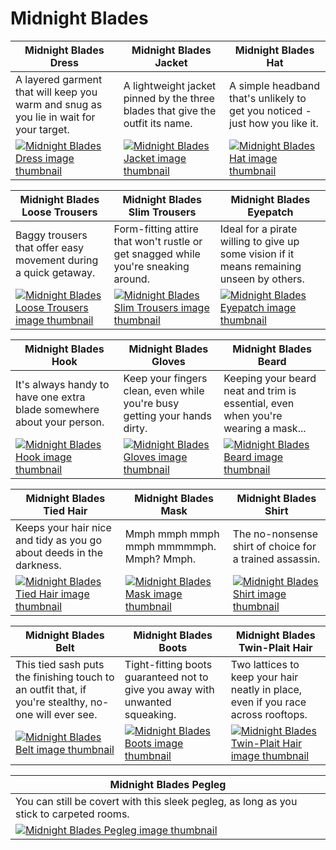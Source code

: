 # Midnight Blades

| Midnight Blades Dress | Midnight Blades Jacket | Midnight Blades Hat |
| --------------------- | ---------------------- | ------------------- |
| A layered garment that will keep you warm and snug as you lie in wait for your target. | A lightweight jacket pinned by the three blades that give the outfit its name. | A simple headband that's unlikely to get you noticed - just how you like it. |
| [![Midnight Blades Dress image thumbnail](https://seaofthieves.wiki.gg/images/b/be/Midnight_Blades_Dress.png)](https://seaofthieves.wiki.gg/wiki/Midnight_Blades_Dress) | [![Midnight Blades Jacket image thumbnail](https://seaofthieves.wiki.gg/images/7/73/Midnight_Blades_Jacket.png)](https://seaofthieves.wiki.gg/wiki/Midnight_Blades_Jacket) | [![Midnight Blades Hat image thumbnail](https://seaofthieves.wiki.gg/images/8/88/Midnight_Blades_Hat.png)](https://seaofthieves.wiki.gg/wiki/Midnight_Blades_Hat) |

| Midnight Blades Loose Trousers | Midnight Blades Slim Trousers | Midnight Blades Eyepatch |
| ------------------------------ | ----------------------------- | ------------------------ |
| Baggy trousers that offer easy movement during a quick getaway. | Form-fitting attire that won't rustle or get snagged while you're sneaking around. | Ideal for a pirate willing to give up some vision if it means remaining unseen by others. |
| [![Midnight Blades Loose Trousers image thumbnail](https://seaofthieves.wiki.gg/images/8/81/Midnight_Blades_Loose_Trousers.png)](https://seaofthieves.wiki.gg/wiki/Midnight_Blades_Loose_Trousers) | [![Midnight Blades Slim Trousers image thumbnail](https://seaofthieves.wiki.gg/images/5/5a/Midnight_Blades_Slim_Trousers.png)](https://seaofthieves.wiki.gg/wiki/Midnight_Blades_Slim_Trousers) | [![Midnight Blades Eyepatch image thumbnail](https://seaofthieves.wiki.gg/images/0/09/Midnight_Blades_Eyepatch.png)](https://seaofthieves.wiki.gg/wiki/Midnight_Blades_Eyepatch) |

| Midnight Blades Hook | Midnight Blades Gloves | Midnight Blades Beard |
| -------------------- | ---------------------- | --------------------- |
| It's always handy to have one extra blade somewhere about your person. | Keep your fingers clean, even while you're busy getting your hands dirty. | Keeping your beard neat and trim is essential, even when you're wearing a mask... |
| [![Midnight Blades Hook image thumbnail](https://seaofthieves.wiki.gg/images/7/7b/Midnight_Blades_Hook.png)](https://seaofthieves.wiki.gg/wiki/Midnight_Blades_Hook) | [![Midnight Blades Gloves image thumbnail](https://seaofthieves.wiki.gg/images/a/a2/Midnight_Blades_Gloves.png)](https://seaofthieves.wiki.gg/wiki/Midnight_Blades_Gloves) | [![Midnight Blades Beard image thumbnail](https://seaofthieves.wiki.gg/images/2/2f/Midnight_Blades_Beard.png)](https://seaofthieves.wiki.gg/wiki/Midnight_Blades_Beard) |

| Midnight Blades Tied Hair | Midnight Blades Mask | Midnight Blades Shirt |
| ------------------------- | -------------------- | --------------------- |
| Keeps your hair nice and tidy as you go about deeds in the darkness. | Mmph mmph mmph mmph mmmmmph. Mmph? Mmph. | The no-nonsense shirt of choice for a trained assassin. |
| [![Midnight Blades Tied Hair image thumbnail](https://seaofthieves.wiki.gg/images/5/53/Midnight_Blades_Tied_Hair.png)](https://seaofthieves.wiki.gg/wiki/Midnight_Blades_Tied_Hair) | [![Midnight Blades Mask image thumbnail](https://seaofthieves.wiki.gg/images/2/25/Midnight_Blades_Mask.png)](https://seaofthieves.wiki.gg/wiki/Midnight_Blades_Mask) | [![Midnight Blades Shirt image thumbnail](https://seaofthieves.wiki.gg/images/6/60/Midnight_Blades_Shirt.png)](https://seaofthieves.wiki.gg/wiki/Midnight_Blades_Shirt) |

| Midnight Blades Belt | Midnight Blades Boots | Midnight Blades Twin-Plait Hair |
| -------------------- | --------------------- | ------------------------------- |
| This tied sash puts the finishing touch to an outfit that, if you're stealthy, no-one will ever see. | Tight-fitting boots guaranteed not to give you away with unwanted squeaking. | Two lattices to keep your hair neatly in place, even if you race across rooftops. |
| [![Midnight Blades Belt image thumbnail](https://seaofthieves.wiki.gg/images/0/0b/Midnight_Blades_Belt.png)](https://seaofthieves.wiki.gg/wiki/Midnight_Blades_Belt) | [![Midnight Blades Boots image thumbnail](https://seaofthieves.wiki.gg/images/a/a6/Midnight_Blades_Boots.png)](https://seaofthieves.wiki.gg/wiki/Midnight_Blades_Boots) | [![Midnight Blades Twin-Plait Hair image thumbnail](https://seaofthieves.wiki.gg/images/1/1a/Midnight_Blades_Twin-Plait_Hair.png)](https://seaofthieves.wiki.gg/wiki/Midnight_Blades_Twin-Plait_Hair) |

| Midnight Blades Pegleg |
| ---------------------- |
| You can still be covert with this sleek pegleg, as long as you stick to carpeted rooms. |
| [![Midnight Blades Pegleg image thumbnail](https://seaofthieves.wiki.gg/images/8/87/Midnight_Blades_Pegleg.png)](https://seaofthieves.wiki.gg/wiki/Midnight_Blades_Pegleg) |
